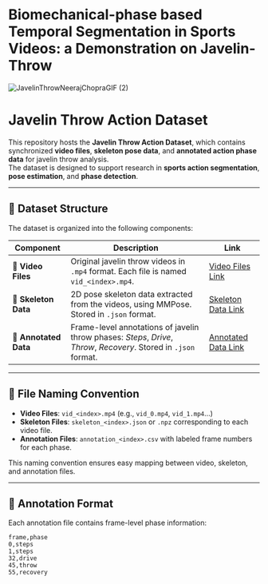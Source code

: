 # Biomechanical-phase based Temporal Segmentation in Sports Videos: a Demonstration on Javelin-Throw
![JavelinThrowNeerajChopraGIF (2)](https://github.com/user-attachments/assets/617f6561-6555-4374-8ab4-474a01e71ccf)

# Javelin Throw Action Dataset

This repository hosts the **Javelin Throw Action Dataset**, which contains synchronized **video files**, **skeleton pose data**, and **annotated action phase data** for javelin throw analysis.  
The dataset is designed to support research in **sports action segmentation**, **pose estimation**, and **phase detection**.

---

## 📂 Dataset Structure

The dataset is organized into the following components:

| Component | Description | Link |
|-----------|-------------|------|
| 🎥 **Video Files** | Original javelin throw videos in `.mp4` format. Each file is named `vid_<index>.mp4`. | [Video Files Link](https://drive.google.com/file/d/1fKfZNCHdr3NK7Ppnfcb3oV-57pTRH9ys/view?usp=sharing) |
| 🦴 **Skeleton Data** | 2D pose skeleton data extracted from the videos, using MMPose. Stored in `.json` format. | [Skeleton Data Link](https://drive.google.com/file/d/1DM9kKhr7CwC61Df60mzRVP6s_bcI8XP8/view?usp=sharing)|
| 📝 **Annotated Data** | Frame-level annotations of javelin throw phases: *Steps*, *Drive*, *Throw*, *Recovery*. Stored in `.json` format. | [Annotated Data Link](https://drive.google.com/file/d/1aaG10_POwS2g9pUnqjgpQrB1Kp9Htr9L/view?usp=sharing) |

---

## 📑 File Naming Convention

- **Video Files**: `vid_<index>.mp4` (e.g., `vid_0.mp4`, `vid_1.mp4`…)  
- **Skeleton Files**: `skeleton_<index>.json` or `.npz` corresponding to each video file.  
- **Annotation Files**: `annotation_<index>.csv` with labeled frame numbers for each phase.  

This naming convention ensures easy mapping between video, skeleton, and annotation files.

---

## 📝 Annotation Format

Each annotation file contains frame-level phase information:
```csv
frame,phase
0,steps
1,steps
32,drive
45,throw
55,recovery
